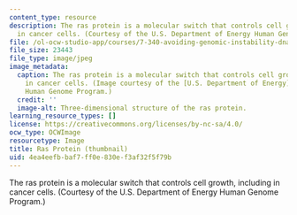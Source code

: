 ```yaml
---
content_type: resource
description: The ras protein is a molecular switch that controls cell growth, including
  in cancer cells. (Courtesy of the U.S. Department of Energy Human Genome Program.)
file: /ol-ocw-studio-app/courses/7-340-avoiding-genomic-instability-dna-replication-the-cell-cycle-and-cancer-fall-2006/4ea4eefbbaf7ff0e830ef3af32f5f79b_7-340f06-th.jpg
file_size: 23443
file_type: image/jpeg
image_metadata:
  caption: The ras protein is a molecular switch that controls cell growth, including
    in cancer cells. (Image courtesy of the [U.S. Department of Energy](http://www.ornl.gov/sci/techresources/Human_Genome/home.shtml)
    Human Genome Program.)
  credit: ''
  image-alt: Three-dimensional structure of the ras protein.
learning_resource_types: []
license: https://creativecommons.org/licenses/by-nc-sa/4.0/
ocw_type: OCWImage
resourcetype: Image
title: Ras Protein (thumbnail)
uid: 4ea4eefb-baf7-ff0e-830e-f3af32f5f79b
---
```

The ras protein is a molecular switch that controls cell growth, including in cancer cells. (Courtesy of the U.S. Department of Energy Human Genome Program.)